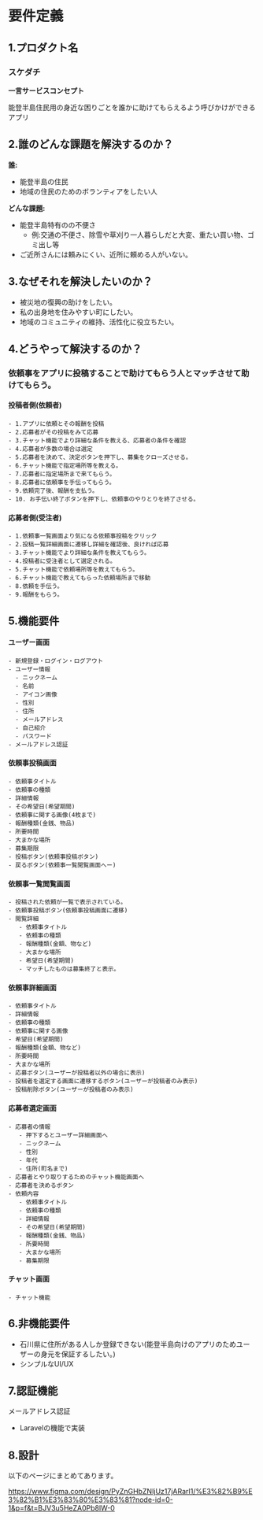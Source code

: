 # 要件定義

## 1.プロダクト名

### スケダチ
**一言サービスコンセプト**

能登半島住民用の身近な困りごとを誰かに助けてもらえるよう呼びかけができるアプリ

## 2.誰のどんな課題を解決するのか？
**誰:**
- 能登半島の住民
- 地域の住民のためのボランティアをしたい人

**どんな課題:**
- 能登半島特有のの不便さ
   - 例:交通の不便さ、除雪や草刈り一人暮らしだと大変、重たい買い物、ゴミ出し等 
- ご近所さんには頼みにくい、近所に頼める人がいない。

## 3.なぜそれを解決したいのか？  
- 被災地の復興の助けをしたい。  
- 私の出身地を住みやすい町にしたい。
- 地域のコミュニティの維持、活性化に役立ちたい。

## 4.どうやって解決するのか？

### 依頼事をアプリに投稿することで助けてもらう人とマッチさせて助けてもらう。

   #### 投稿者側(依頼者)
    - 1.アプリに依頼とその報酬を投稿
    - 2.応募者がその投稿をみて応募
    - 3.チャット機能でより詳細な条件を教える、応募者の条件を確認
    - 4.応募者が多数の場合は選定
    - 5.応募者を決めて、決定ボタンを押下し、募集をクローズさせる。
    - 6.チャット機能で指定場所等を教える。
    - 7.応募者に指定場所まで来てもらう。
    - 8.応募者に依頼事を手伝ってもらう。
    - 9.依頼完了後、報酬を支払う。
    - 10. お手伝い終了ボタンを押下し、依頼事のやりとりを終了させる。

   #### 応募者側(受注者)
    - 1.依頼事一覧画面より気になる依頼事投稿をクリック
    - 2.投稿一覧詳細画面に遷移し詳細を確認後、良ければ応募
    - 3.チャット機能でより詳細な条件を教えてもらう。
    - 4.投稿者に受注者として選定される。
    - 5.チャット機能で依頼場所等を教えてもらう。
    - 6.チャット機能で教えてもらった依頼場所まで移動
    - 8.依頼を手伝う。
    - 9.報酬をもらう。

## 5.機能要件

#### ユーザー画面
    - 新規登録・ログイン・ログアウト
    - ユーザー情報
      - ニックネーム
      - 名前
      - アイコン画像
      - 性別
      - 住所
      - メールアドレス
      - 自己紹介
      - パスワード
    - メールアドレス認証
     
#### 依頼事投稿画面
    - 依頼事タイトル
    - 依頼事の種類
    - 詳細情報
    - その希望日(希望期間)
    - 依頼事に関する画像(4枚まで)
    - 報酬種類(金銭、物品)
    - 所要時間
    - 大まかな場所
    - 募集期限
    - 投稿ボタン(依頼事投稿ボタン)
    - 戻るボタン(依頼事一覧閲覧画面へー)

#### 依頼事一覧閲覧画面
    - 投稿された依頼が一覧で表示されている。
    - 依頼事投稿ボタン(依頼事投稿画面に遷移)
    - 閲覧詳細
       - 依頼事タイトル
       - 依頼事の種類
       - 報酬種類(金額、物など)
       - 大まかな場所
       - 希望日(希望期間)
       - マッチしたものは募集終了と表示。

#### 依頼事詳細画面
    - 依頼事タイトル
    - 詳細情報
    - 依頼事の種類
    - 依頼事に関する画像
    - 希望日(希望期間)
    - 報酬種類(金額、物など)
    - 所要時間
    - 大まかな場所
    - 応募ボタン(ユーザーが投稿者以外の場合に表示)
    - 投稿者を選定する画面に遷移するボタン(ユーザーが投稿者のみ表示)
    - 投稿削除ボタン(ユーザーが投稿者のみ表示)

#### 応募者選定画面
    - 応募者の情報
       - 押下するとユーザー詳細画面へ
       - ニックネーム
       - 性別
       - 年代
       - 住所(町名まで)
    - 応募者とやり取りするためのチャット機能画面へ
    - 応募者を決めるボタン
    - 依頼内容
       - 依頼事タイトル
       - 依頼事の種類
       - 詳細情報
       - その希望日(希望期間)
       - 報酬種類(金銭、物品)
       - 所要時間
       - 大まかな場所
       - 募集期限
   
#### チャット画面
    - チャット機能
    
## 6.非機能要件
- 石川県に住所がある人しか登録できない(能登半島向けのアプリのためユーザーの身元を保証するしたい。)
- シンプルなUI/UX

## 7.認証機能
メールアドレス認証
   - Laravelの機能で実装

## 8.設計
以下のページにまとめてあります。


https://www.figma.com/design/PyZnGHbZNIjUz17jARarI1/%E3%82%B9%E3%82%B1%E3%83%80%E3%83%81?node-id=0-1&p=f&t=BJV3u5HeZA0Pb8lW-0
